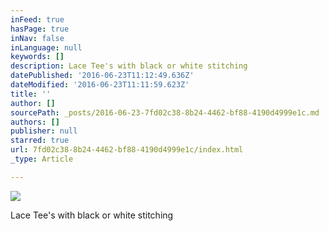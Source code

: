 ```yaml
---
inFeed: true
hasPage: true
inNav: false
inLanguage: null
keywords: []
description: Lace Tee's with black or white stitching
datePublished: '2016-06-23T11:12:49.636Z'
dateModified: '2016-06-23T11:11:59.623Z'
title: ''
author: []
sourcePath: _posts/2016-06-23-7fd02c38-8b24-4462-bf88-4190d4999e1c.md
authors: []
publisher: null
starred: true
url: 7fd02c38-8b24-4462-bf88-4190d4999e1c/index.html
_type: Article

---
```

![](https://the-grid-user-content.s3-us-west-2.amazonaws.com/18308b66-8e77-4b5b-a0b2-5cb2035cfc61.jpg)

Lace Tee's with black or white stitching